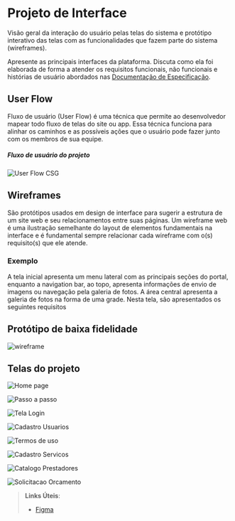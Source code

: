 
# Projeto de Interface

Visão geral da interação do usuário pelas telas do sistema e protótipo interativo das telas com as funcionalidades que fazem parte do sistema (wireframes).

 Apresente as principais interfaces da plataforma. Discuta como ela foi elaborada de forma a atender os requisitos funcionais, não funcionais e histórias de usuário abordados nas <a href="2-Especificação do Projeto.md"> Documentação de Especificação</a>.

## User Flow

Fluxo de usuário (User Flow) é uma técnica que permite ao desenvolvedor mapear todo fluxo de telas do site ou app. Essa técnica funciona para alinhar os caminhos e as possíveis ações que o usuário pode fazer junto com os membros de sua equipe.

##### Fluxo de usuário do projeto

![User Flow CSG](https://github.com/user-attachments/assets/8ee0b9a9-680c-4fcc-99a1-a72b3bead817)


## Wireframes

São protótipos usados em design de interface para sugerir a estrutura de um site web e seu relacionamentos entre suas páginas. Um wireframe web é uma ilustração semelhante do layout de elementos fundamentais na interface e é fundamental sempre relacionar cada wireframe com o(s) requisito(s) que ele atende.

### Exemplo

A tela inicial apresenta um menu lateral com as principais seções do portal, enquanto a navigation bar, ao topo, apresenta informações de envio de imagens ou navegação pela galeria de fotos. A área central apresenta a galeria de fotos na forma de uma grade. Nesta tela, são apresentados os seguintes requisitos

## Protótipo de baixa fidelidade

![wireframe](https://github.com/user-attachments/assets/50691545-5994-4006-ab80-c9acdd29db88)

## Telas do projeto

![Home page](https://github.com/user-attachments/assets/99d764a2-cd8f-442f-8971-9cc349edecb0)

![Passo a passo](https://github.com/user-attachments/assets/34cfcaa2-4397-4d83-a6ac-78f31396587a)

![Tela Login](https://github.com/user-attachments/assets/e2feb13a-e678-4263-be28-95e75e44240a)

![Cadastro Usuarios](https://github.com/user-attachments/assets/4e39c9b3-0cef-4d6b-b0bc-0c4d9d8c593c)

![Termos de uso](https://github.com/user-attachments/assets/0c9c5f40-c2d3-4bd3-b27c-1a7317e60437)

![Cadastro Servicos](https://github.com/user-attachments/assets/50007af2-74d8-4966-b4f7-0a129cf5bdd9)

![Catalogo Prestadores](https://github.com/user-attachments/assets/aad35f3c-1ed0-4266-b4d2-df6d691f9868)

![Solicitacao Orcamento](https://github.com/user-attachments/assets/d3be99fe-8963-471b-a497-88548df525cd)


> **Links Úteis**:
> - [Figma](https://www.figma.com/)
